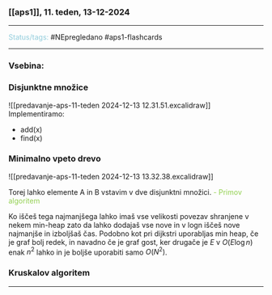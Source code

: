 ### [[aps1]], 11. teden, 13-12-2024
---

<font color="#92cddc">Status/tags:</font> #NEpregledano #aps1-flashcards 

---

### Vsebina:

### Disjunktne množice
![[predavanje-aps-11-teden 2024-12-13 12.31.51.excalidraw]]
Implementiramo:
- add(x)
- find(x)

### Minimalno vpeto drevo

![[predavanje-aps-11-teden 2024-12-13 13.32.38.excalidraw]]

Torej lahko elemente A in B vstavim v dve disjunktni množici. <font color="#92d050">- Primov algoritem</font>

Ko iščeš tega najmanjšega lahko imaš vse velikosti povezav shranjene v nekem min-heap zato da lahko dodajaš vse nove in v logn iščeš nove najmanjše in izboljšaš čas. Podobno kot pri dijkstri uporabljas min heap, če je graf bolj redek, in navadno če je graf gost, ker drugače je $E$ v  $O(E\log n)$ enak $n^2$ lahko in je boljše uporabiti samo $O(N^2)$.

### Kruskalov algoritem



---
